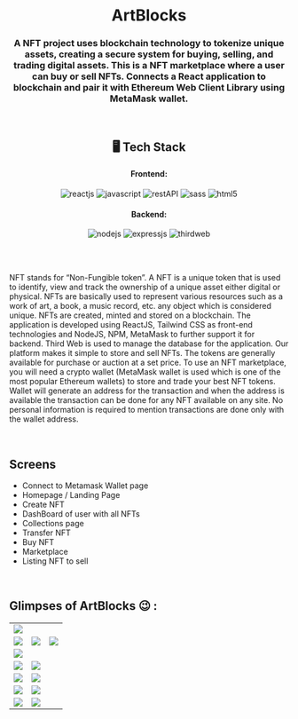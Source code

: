 <h1 align="center">ArtBlocks</h1>

<h3 align="center">A NFT project uses blockchain technology to tokenize unique assets, creating a secure system for buying, selling, and trading digital assets. This is a NFT marketplace where a user can buy or sell NFTs. Connects a React application to blockchain and pair it with Ethereum Web Client Library using MetaMask wallet.</h3>

<br />

<h2 align="center">🖥️ Tech Stack</h2>

<h4 align="center">Frontend:</h4>

<p align="center">
  <img src="https://img.shields.io/badge/React-20232A?style=for-the-badge&logo=react&logoColor=61DAFB" alt="reactjs" />
  <img src="https://img.shields.io/badge/JavaScript-323330?style=for-the-badge&logo=javascript&logoColor=F7DF1E" alt="javascript" />
  <img src="https://img.shields.io/badge/Rest_API-02303A?style=for-the-badge&logo=react-router&logoColor=white" alt="restAPI" />
  <img src="https://img.shields.io/badge/Sass-CC6699?style=for-the-badge&logo=sass&logoColor=white" alt="sass" />
  <img src="https://img.shields.io/badge/HTML5-E34F26?style=for-the-badge&logo=html5&logoColor=white" alt="html5" />
</p>

<h4 align="center">Backend:</h4>

<p align="center">
  <img src="https://img.shields.io/badge/Node.js-339933?style=for-the-badge&logo=nodedotjs&logoColor=white" alt="nodejs">
  <img src="https://img.shields.io/badge/Express.js-000000?style=for-the-badge&logo=express&logoColor=white" alt="expressjs" />
  <img src="https://img.shields.io/badge/ThirdWeb-grey?style=for-the-badge&logo=westernunion&logoColor=violet" alt="thirdweb" />

</p>

<br />
<br />

NFT stands for “Non-Fungible token”. A NFT is a unique token that is used to identify, view and track the ownership of a unique asset either digital or physical. NFTs are basically used to represent various resources such as a work of art, a book, a music record, etc. any object which is considered unique. NFTs are created, minted and stored on a blockchain.
The application is developed using ReactJS, Tailwind CSS as front-end technologies and NodeJS, NPM, MetaMask to further support it for backend. Third Web is used to manage the database for the application. 
Our platform makes it simple to store and sell NFTs. The tokens are generally available for purchase or auction at a set price. To use an NFT marketplace, you will need a crypto wallet (MetaMask wallet is used which is one of the most popular Ethereum wallets) to store and
trade your best NFT tokens. Wallet will generate an address for the transaction and when the address is available the transaction can be done for any NFT available on any site. No personal information is required to mention transactions are done only with the wallet address.

<br />

## Screens

- Connect to Metamask Wallet page
- Homepage / Landing Page
- Create NFT 
- DashBoard of user with all NFTs
- Collections page
- Transfer NFT
- Buy NFT
- Marketplace
- Listing NFT to sell 

<br />

## Glimpses of ArtBlocks 😉 :

<table>
  <tr>
    <td><img src="https://i.ibb.co/R767fHV/Picture1.png"/></td>
  </tr>
  <tr>
    <td><img src="https://i.ibb.co/3mjztvZ/Picture2.png"/></td>
    <td><img src="https://i.ibb.co/1zcz60d/Picture3.png"/></td>
    <td><img src="https://i.ibb.co/YdXvDsg/Picture4.png"/></td>
  </tr>
  <tr>
    <td><img src="https://i.ibb.co/5jjGL0k/Picture5.png"/></td>
  </tr>
  <tr>
    <td><img src="https://i.ibb.co/ZcvXh1f/Picture6.png"/></td>
    <td><img src="https://i.ibb.co/R30bWwx/Picture7.png"/></td>
  </tr>
   <tr>
    <td><img src="https://i.ibb.co/p1wRXpD/Picture8.png"/></td>
    <td><img src="https://i.ibb.co/Zx7gj4w/Picture9.png"/></td>
  </tr>
   <tr>
    <td><img src="https://i.ibb.co/m5tdktj/Picture10.png"/></td>
    <td><img src="https://i.ibb.co/bbRCBmK/Picture11.png"/></td>
  </tr>
   <tr>
    <td><img src="https://i.ibb.co/9qGzvXL/Picture12.png"/></td>
    <td><img src="https://i.ibb.co/2NLxfph/Picture13.png"/></td>
  </tr>
</table>

<br />

<br />
